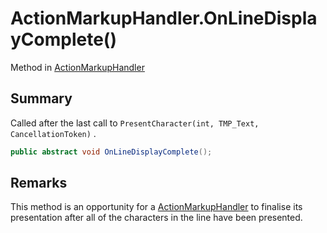 # ActionMarkupHandler.OnLineDisplayComplete()

Method in [ActionMarkupHandler](/docs/api/csharp/yarn.unity.actionmarkuphandler.md)

## Summary


Called after the last call to  <code>PresentCharacter(int,     TMP_Text, CancellationToken)</code> .


```csharp
public abstract void OnLineDisplayComplete();
```

## Remarks

This method is an opportunity for a  <a href="yarn.unity.actionmarkuphandler.md">ActionMarkupHandler</a>  to finalise its presentation after
all of the characters in the line have been presented.


